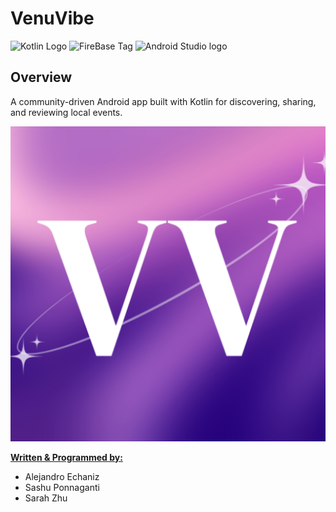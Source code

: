 # VenuVibe
![Kotlin Logo](https://img.shields.io/badge/Kotlin-B125EA?style=for-the-badge&logo=kotlin&logoColor=white) 
![FireBase Tag](https://img.shields.io/badge/firebase-ffca28?style=for-the-badge&logo=firebase&logoColor=black) 
![Android Studio logo](https://img.shields.io/badge/Android_Studio-3DDC84?style=for-the-badge&logo=android-studio&logoColor=white)

## Overview
A community-driven Android app built with Kotlin for discovering, sharing, 
and reviewing local events.

![VenuVibe Logo](./src/main/icon-playstore.png)

**<ins>Written & Programmed by:</ins>**
- Alejandro Echaniz
- Sashu Ponnaganti
- Sarah Zhu
